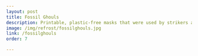 ```yaml
---
layout: post
title: Fossil Ghouls
description: Printable, plastic-free masks that were used by strikers at Halloween (and a coal mine protest in Australia)
image: /img/refrost/fossilghouls.jpg
link: /fossilghouls
order: 7

---
```

